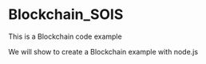 # Blockchain_SOIS
This is a Blockchain code example


We will show to create a Blockchain example with node.js
